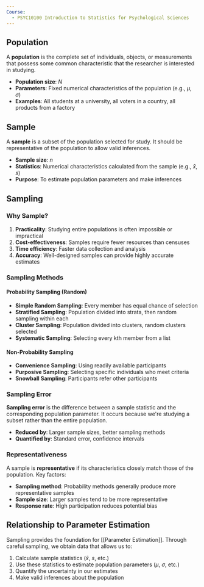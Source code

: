 ```yaml
---
Course:
  - PSYC10100 Introduction to Statistics for Psychological Sciences
---
```


## Population

A **population** is the complete set of individuals, objects, or measurements that possess some common characteristic that the researcher is interested in studying.

- **Population size**: $N$
- **Parameters**: Fixed numerical characteristics of the population (e.g., $\mu$, $\sigma$)
- **Examples**: All students at a university, all voters in a country, all products from a factory

## Sample 

A **sample** is a subset of the population selected for study. It should be representative of the population to allow valid inferences.

- **Sample size**: $n$
- **Statistics**: Numerical characteristics calculated from the sample (e.g., $\bar{x}$, $s$)
- **Purpose**: To estimate population parameters and make inferences

## Sampling

### Why Sample?

1. **Practicality**: Studying entire populations is often impossible or impractical
2. **Cost-effectiveness**: Samples require fewer resources than censuses
3. **Time efficiency**: Faster data collection and analysis
4. **Accuracy**: Well-designed samples can provide highly accurate estimates

### Sampling Methods

#### Probability Sampling (Random)
- **Simple Random Sampling**: Every member has equal chance of selection
- **Stratified Sampling**: Population divided into strata, then random sampling within each
- **Cluster Sampling**: Population divided into clusters, random clusters selected
- **Systematic Sampling**: Selecting every kth member from a list

#### Non-Probability Sampling
- **Convenience Sampling**: Using readily available participants
- **Purposive Sampling**: Selecting specific individuals who meet criteria
- **Snowball Sampling**: Participants refer other participants

### Sampling Error

**Sampling error** is the difference between a sample statistic and the corresponding population parameter. It occurs because we're studying a subset rather than the entire population.

- **Reduced by**: Larger sample sizes, better sampling methods
- **Quantified by**: Standard error, confidence intervals

### Representativeness

A sample is **representative** if its characteristics closely match those of the population. Key factors:

- **Sampling method**: Probability methods generally produce more representative samples
- **Sample size**: Larger samples tend to be more representative
- **Response rate**: High participation reduces potential bias

## Relationship to Parameter Estimation

Sampling provides the foundation for [[Parameter Estimation]]. Through careful sampling, we obtain data that allows us to:

1. Calculate sample statistics ($\bar{x}$, $s$, etc.)
2. Use these statistics to estimate population parameters ($\mu$, $\sigma$, etc.)
3. Quantify the uncertainty in our estimates
4. Make valid inferences about the population